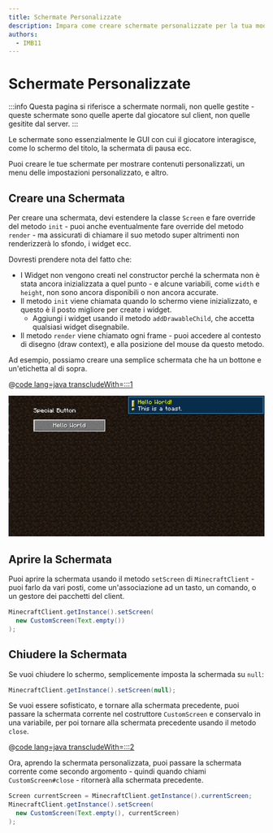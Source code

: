 ```yaml
---
title: Schermate Personalizzate
description: Impara come creare schermate personalizzate per la tua mod.
authors:
  - IMB11
---
```


# Schermate Personalizzate

:::info
Questa pagina si riferisce a schermate normali, non quelle gestite - queste schermate sono quelle aperte dal giocatore sul client, non quelle gesitite dal server.
:::

Le schermate sono essenzialmente le GUI con cui il giocatore interagisce, come lo schermo del titolo, la schermata di pausa ecc.

Puoi creare le tue schermate per mostrare contenuti personalizzati, un menu delle impostazioni personalizzato, e altro.

## Creare una Schermata

Per creare una schermata, devi estendere la classe `Screen` e fare override del metodo `init` - puoi anche eventualmente fare override del metodo `render` - ma assicurati di chiamare il suo metodo super altrimenti non renderizzerà lo sfondo, i widget ecc.

Dovresti prendere nota del fatto che:

- I Widget non vengono creati nel constructor perché la schermata non è stata ancora inizializzata a quel punto - e alcune variabili, come `width` e `height`, non sono ancora disponibili o non ancora accurate.
- Il metodo `init` viene chiamata quando lo schermo viene inizializzato, e questo è il posto migliore per create i widget.
  - Aggiungi i widget usando il metodo `addDrawableChild`, che accetta qualsiasi widget disegnabile.
- Il metodo `render` viene chiamato ogni frame - puoi accedere al contesto di disegno (draw context), e alla posizione del mouse da questo metodo.

Ad esempio, possiamo creare una semplice schermata che ha un bottone e un'etichetta al di sopra.

@[code lang=java transcludeWith=:::1](@/reference/latest/src/client/java/com/example/docs/rendering/screens/CustomScreen.java)

![Schermata Personalizzata 1](/assets/develop/rendering/gui/custom-1-example.png)

## Aprire la Schermata

Puoi aprire la schermata usando il metodo `setScreen` di `MinecraftClient` - puoi farlo da vari posti, come un'associazione ad un tasto, un comando, o un gestore dei pacchetti del client.

```java
MinecraftClient.getInstance().setScreen(
  new CustomScreen(Text.empty())
);
```

## Chiudere la Schermata

Se vuoi chiudere lo schermo, semplicemente imposta la schermada su `null`:

```java
MinecraftClient.getInstance().setScreen(null);
```

Se vuoi essere sofisticato, e tornare alla schermata precedente, puoi passare la schermata corrente nel costruttore `CustomScreen` e conservalo in una variabile, per poi tornare alla schermata precedente usando il metodo `close`.

@[code lang=java transcludeWith=:::2](@/reference/latest/src/client/java/com/example/docs/rendering/screens/CustomScreen.java)

Ora, aprendo la schermata personalizzata, puoi passare la schermata corrente come secondo argomento - quindi quando chiami `CustomScreen#close` - ritornerà alla schermata precedente.

```java
Screen currentScreen = MinecraftClient.getInstance().currentScreen;
MinecraftClient.getInstance().setScreen(
  new CustomScreen(Text.empty(), currentScreen)
);
```
